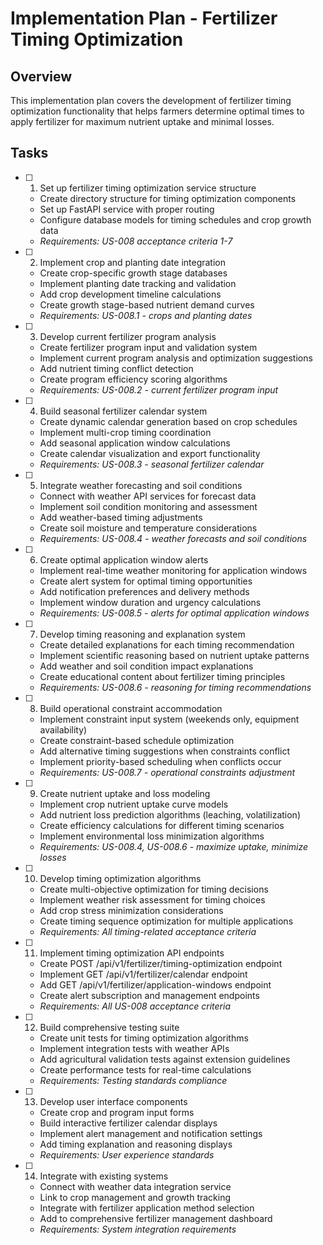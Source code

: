 # Implementation Plan - Fertilizer Timing Optimization

## Overview
This implementation plan covers the development of fertilizer timing optimization functionality that helps farmers determine optimal times to apply fertilizer for maximum nutrient uptake and minimal losses.

## Tasks

- [ ] 1. Set up fertilizer timing optimization service structure
  - Create directory structure for timing optimization components
  - Set up FastAPI service with proper routing
  - Configure database models for timing schedules and crop growth data
  - _Requirements: US-008 acceptance criteria 1-7_

- [ ] 2. Implement crop and planting date integration
  - Create crop-specific growth stage databases
  - Implement planting date tracking and validation
  - Add crop development timeline calculations
  - Create growth stage-based nutrient demand curves
  - _Requirements: US-008.1 - crops and planting dates_

- [ ] 3. Develop current fertilizer program analysis
  - Create fertilizer program input and validation system
  - Implement current program analysis and optimization suggestions
  - Add nutrient timing conflict detection
  - Create program efficiency scoring algorithms
  - _Requirements: US-008.2 - current fertilizer program input_

- [ ] 4. Build seasonal fertilizer calendar system
  - Create dynamic calendar generation based on crop schedules
  - Implement multi-crop timing coordination
  - Add seasonal application window calculations
  - Create calendar visualization and export functionality
  - _Requirements: US-008.3 - seasonal fertilizer calendar_

- [ ] 5. Integrate weather forecasting and soil conditions
  - Connect with weather API services for forecast data
  - Implement soil condition monitoring and assessment
  - Add weather-based timing adjustments
  - Create soil moisture and temperature considerations
  - _Requirements: US-008.4 - weather forecasts and soil conditions_

- [ ] 6. Create optimal application window alerts
  - Implement real-time weather monitoring for application windows
  - Create alert system for optimal timing opportunities
  - Add notification preferences and delivery methods
  - Implement window duration and urgency calculations
  - _Requirements: US-008.5 - alerts for optimal application windows_

- [ ] 7. Develop timing reasoning and explanation system
  - Create detailed explanations for each timing recommendation
  - Implement scientific reasoning based on nutrient uptake patterns
  - Add weather and soil condition impact explanations
  - Create educational content about fertilizer timing principles
  - _Requirements: US-008.6 - reasoning for timing recommendations_

- [ ] 8. Build operational constraint accommodation
  - Implement constraint input system (weekends only, equipment availability)
  - Create constraint-based schedule optimization
  - Add alternative timing suggestions when constraints conflict
  - Implement priority-based scheduling when conflicts occur
  - _Requirements: US-008.7 - operational constraints adjustment_

- [ ] 9. Create nutrient uptake and loss modeling
  - Implement crop nutrient uptake curve models
  - Add nutrient loss prediction algorithms (leaching, volatilization)
  - Create efficiency calculations for different timing scenarios
  - Implement environmental loss minimization algorithms
  - _Requirements: US-008.4, US-008.6 - maximize uptake, minimize losses_

- [ ] 10. Develop timing optimization algorithms
  - Create multi-objective optimization for timing decisions
  - Implement weather risk assessment for timing choices
  - Add crop stress minimization considerations
  - Create timing sequence optimization for multiple applications
  - _Requirements: All timing-related acceptance criteria_

- [ ] 11. Implement timing optimization API endpoints
  - Create POST /api/v1/fertilizer/timing-optimization endpoint
  - Implement GET /api/v1/fertilizer/calendar endpoint
  - Add GET /api/v1/fertilizer/application-windows endpoint
  - Create alert subscription and management endpoints
  - _Requirements: All US-008 acceptance criteria_

- [ ] 12. Build comprehensive testing suite
  - Create unit tests for timing optimization algorithms
  - Implement integration tests with weather APIs
  - Add agricultural validation tests against extension guidelines
  - Create performance tests for real-time calculations
  - _Requirements: Testing standards compliance_

- [ ] 13. Develop user interface components
  - Create crop and program input forms
  - Build interactive fertilizer calendar displays
  - Implement alert management and notification settings
  - Add timing explanation and reasoning displays
  - _Requirements: User experience standards_

- [ ] 14. Integrate with existing systems
  - Connect with weather data integration service
  - Link to crop management and growth tracking
  - Integrate with fertilizer application method selection
  - Add to comprehensive fertilizer management dashboard
  - _Requirements: System integration requirements_